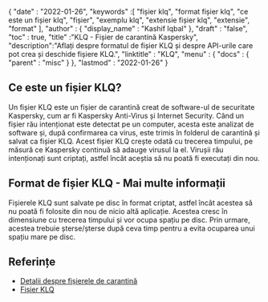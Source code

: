 {
  "date" : "2022-01-26",
  "keywords" :[ "fișier klq", "format fișier klq", "ce este un fișier klq", "fișier", "exemplu klq", "extensie fișier klq", "extensie", "format" ],
  "author" : {
    "display_name" : "Kashif Iqbal"
},
  "draft" : "false",
  "toc" : true,
  "title" :"KLQ - Fișier de carantină Kaspersky",
  "description":"Aflați despre formatul de fișier KLQ și despre API-urile care pot crea și deschide fișiere KLQ.",
  "linktitle" : "KLQ",
  "menu" : {
    "docs" : {
      "parent" : "misc"
}
},
  "lastmod" : "2022-01-26"
}

## Ce este un fișier KLQ?

Un fișier KLQ este un fișier de carantină creat de software-ul de securitate Kaspersky, cum ar fi Kaspersky Anti-Virus și Internet Security. Când un fișier rău intenționat este detectat pe un computer, acesta este analizat de software și, după confirmarea ca virus, este trimis în folderul de carantină și salvat ca fișier KLQ. Acest fișier KLQ crește odată cu trecerea timpului, pe măsură ce Kaspersky continuă să adauge virusul la el. Virușii rău intenționați sunt criptați, astfel încât aceștia să nu poată fi executați din nou.

## Format de fișier KLQ - Mai multe informații

Fișierele KLQ sunt salvate pe disc în format criptat, astfel încât acestea să nu poată fi folosite din nou de nicio altă aplicație. Acestea cresc în dimensiune cu trecerea timpului și vor ocupa spațiu pe disc. Prin urmare, acestea trebuie șterse/șterse după ceva timp pentru a evita ocuparea unui spațiu mare pe disc.

## Referințe

* [Detalii despre fișierele de carantină](https://forum.kaspersky.com/)
* [Fișier KLQ](https://forum.kaspersky.com/?q=klq%20file)

